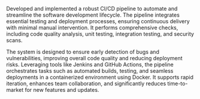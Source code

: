 Developed and implemented a robust CI/CD pipeline to automate and streamline the software development lifecycle. The pipeline integrates essential testing and deployment processes, ensuring continuous delivery with minimal manual intervention. It performs comprehensive checks, including code quality analysis, unit testing, integration testing, and security scans. 

The system is designed to ensure early detection of bugs and vulnerabilities, improving overall code quality and reducing deployment risks. Leveraging tools like Jenkins and GitHub Actions, the pipeline orchestrates tasks such as automated builds, testing, and seamless deployments in a containerized environment using Docker. It supports rapid iteration, enhances team collaboration, and significantly reduces time-to-market for new features and updates.
